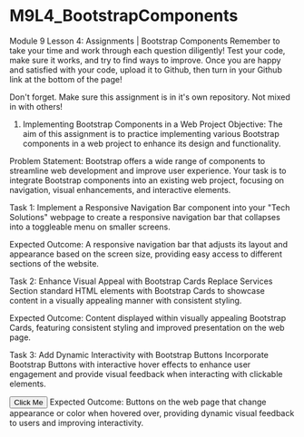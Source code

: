 # M9L4_BootstrapComponents

Module 9 Lesson 4: Assignments | Bootstrap Components
Remember to take your time and work through each question diligently! Test your code, make sure it works, and try to find ways to improve. Once you are happy and satisfied with your code, upload it to Github, then turn in your Github link at the bottom of the page!

Don't forget. Make sure this assignment is in it's own repository. Not mixed in with others!

1. Implementing Bootstrap Components in a Web Project
Objective: The aim of this assignment is to practice implementing various Bootstrap components in a web project to enhance its design and functionality.

Problem Statement: Bootstrap offers a wide range of components to streamline web development and improve user experience. Your task is to integrate Bootstrap components into an existing web project, focusing on navigation, visual enhancements, and interactive elements.

Task 1: Implement a Responsive Navigation Bar component into your "Tech Solutions" webpage to create a responsive navigation bar that collapses into a toggleable menu on smaller screens.

Expected Outcome: A responsive navigation bar that adjusts its layout and appearance based on the screen size, providing easy access to different sections of the website.

<nav class="navbar navbar-expand-lg navbar-dark bg-dark">

</nav>
  

Task 2: Enhance Visual Appeal with Bootstrap Cards Replace Services Section standard HTML elements with Bootstrap Cards to showcase content in a visually appealing manner with consistent styling.

<div class="card">

</div>
Expected Outcome: Content displayed within visually appealing Bootstrap Cards, featuring consistent styling and improved presentation on the web page.



Task 3: Add Dynamic Interactivity with Bootstrap Buttons Incorporate Bootstrap Buttons with interactive hover effects to enhance user engagement and provide visual feedback when interacting with clickable elements.

<button type="button" class="btn btn-primary">Click Me</button>
Expected Outcome: Buttons on the web page that change appearance or color when hovered over, providing dynamic visual feedback to users and improving interactivity.
